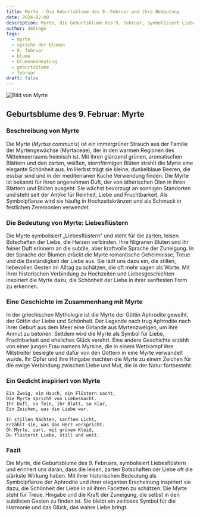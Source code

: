 ```yaml
---
title: Myrte - Die Geburtsblume des 9. Februar und ihre Bedeutung
date: 2024-02-09
description: Myrte, die Geburtsblume des 9. Februar, symbolisiert Liebesflüstern. Erfahre mehr über ihre Geschichte, Bedeutung und Symbolik in der Sprache der Blumen.
author: 365tage
tags:
  - myrte
  - sprache der blumen
  - 9. februar
  - blume
  - blumenbedeutung
  - geburtsblume
  - februar
draft: false
---
```


![Bild von Myrte](https://cdn.pixabay.com/photo/2020/06/29/20/22/flowers-5354285_1280.jpg#center)

## Geburtsblume des 9. Februar: Myrte

### Beschreibung von Myrte

Die Myrte (_Myrtus communis_) ist ein immergrüner Strauch aus der Familie der Myrtengewächse (Myrtaceae), der in den warmen Regionen des Mittelmeerraums heimisch ist. Mit ihren glänzend grünen, aromatischen Blättern und den zarten, weißen, sternförmigen Blüten strahlt die Myrte eine elegante Schönheit aus. Im Herbst trägt sie kleine, dunkelblaue Beeren, die essbar sind und in der mediterranen Küche Verwendung finden. Die Myrte ist bekannt für ihren angenehmen Duft, der von ätherischen Ölen in ihren Blättern und Blüten ausgeht. Sie wächst bevorzugt an sonnigen Standorten und steht seit der Antike für Reinheit, Liebe und Fruchtbarkeit. Als Symbolpflanze wird sie häufig in Hochzeitskränzen und als Schmuck in festlichen Zeremonien verwendet.

### Die Bedeutung von Myrte: Liebesflüstern

Die Myrte symbolisiert „Liebesflüstern“ und steht für die zarten, leisen Botschaften der Liebe, die Herzen verbinden. Ihre filigranen Blüten und ihr feiner Duft erinnern an die subtile, aber kraftvolle Sprache der Zuneigung. In der Sprache der Blumen drückt die Myrte romantische Geheimnisse, Treue und die Beständigkeit der Liebe aus. Sie lädt uns dazu ein, die stillen, liebevollen Gesten im Alltag zu schätzen, die oft mehr sagen als Worte. Mit ihrer historischen Verbindung zu Hochzeiten und Liebesgeschichten inspiriert die Myrte dazu, die Schönheit der Liebe in ihrer sanftesten Form zu erkennen.

### Eine Geschichte im Zusammenhang mit Myrte

In der griechischen Mythologie ist die Myrte der Göttin Aphrodite geweiht, der Göttin der Liebe und Schönheit. Der Legende nach trug Aphrodite nach ihrer Geburt aus dem Meer eine Girlande aus Myrtenzweigen, um ihre Anmut zu betonen. Seitdem wird die Myrte als Symbol für Liebe, Fruchtbarkeit und eheliches Glück verehrt. Eine andere Geschichte erzählt von einer jungen Frau namens Myrsine, die in einem Wettkampf ihre Mitstreiter besiegte und dafür von den Göttern in eine Myrte verwandelt wurde. Ihr Opfer und ihre Hingabe machten die Myrte zu einem Zeichen für die ewige Verbindung zwischen Liebe und Mut, die in der Natur fortbesteht.

### Ein Gedicht inspiriert von Myrte

```
Ein Zweig, ein Hauch, ein Flüstern sacht,  
Die Myrte spricht von Liebesmacht.  
Ihr Duft, so fein, ihr Blatt, so klar,  
Ein Zeichen, was die Liebe war.  

In stillen Nächten, sanftem Licht,  
Erzählt sie, was das Herz verspricht.  
Oh Myrte, zart, mit grünem Kleid,  
Du flüsterst Liebe, still und weit.  
```

### Fazit

Die Myrte, die Geburtsblume des 9. Februars, symbolisiert Liebesflüstern und erinnert uns daran, dass die leisen, zarten Botschaften der Liebe oft die stärkste Wirkung haben. Mit ihrer historischen Bedeutung als Symbolpflanze der Aphrodite und ihrer eleganten Erscheinung inspiriert sie dazu, die Schönheit der Liebe in all ihren Facetten zu schätzen. Die Myrte steht für Treue, Hingabe und die Kraft der Zuneigung, die selbst in den subtilsten Gesten zu finden ist. Sie bleibt ein zeitloses Symbol für die Harmonie und das Glück, das wahre Liebe bringt.